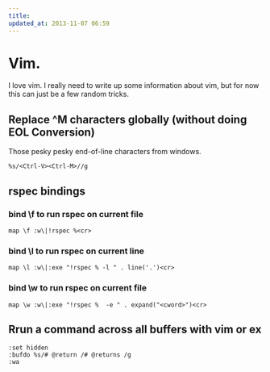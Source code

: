 ```yaml
---
title:
updated_at: 2013-11-07 06:59
---
```


# Vim. 

I love vim. I really need to write up some information about vim, but for now this can just be a few random tricks.

## Replace ^M characters globally (without doing EOL Conversion)

Those pesky pesky end-of-line characters from windows.

```vim
%s/<Ctrl-V><Ctrl-M>//g
```

## rspec bindings

### bind \f to run rspec on current file

```vim
map \f :w\|!rspec %<cr>
```

### bind \l to run rspec on current line

```vim
map \l :w\|:exe "!rspec % -l " . line('.')<cr>
```

### bind \w to run rspec on current file
```vim
map \w :w\|:exe "!rspec %  -e " . expand("<cword>")<cr>
```

## Rrun a command across all buffers with vim or ex

```vim
:set hidden
:bufdo %s/# @return /# @returns /g
:wa
```
